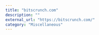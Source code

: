 ```yaml
---
title: "bitscrunch.com"
description: ""
external_url: "https://bitscrunch.com/"
category: "Miscellaneous"
---
```

